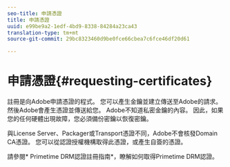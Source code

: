 ```yaml
---
seo-title: 申請憑證
title: 申請憑證
uuid: e99be9a2-1edf-4bd9-8338-84284a23ca43
translation-type: tm+mt
source-git-commit: 29bc8323460d9be0fce66cbea7c6fce46df20d61

---
```



# 申請憑證{#requesting-certificates}

註冊是向Adobe申請憑證的程式。 您可以產生金鑰並建立傳送至Adobe的請求。 然後Adobe會產生憑證並傳送給您。 Adobe不知道私密金鑰的內容。 因此，如果您的任何硬體出現故障，您必須備份密鑰以恢復密鑰。

與License Server、Packager或Transport憑證不同，Adobe不會核發Domain CA憑證。 您可以從認證授權機構取得此憑證，或產生自簽的憑證。

請參閱* Primetime DRM認證註冊指南*，瞭解如何取得Primetime DRM認證。
